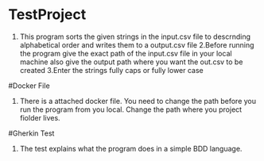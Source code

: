# TestProject

1. This program sorts the given strings in the input.csv file  to descrnding alphabetical order and writes them to a output.csv file
2.Before running the program give the exact path of the input.csv file in your local machine also give the output path where you want the out.csv to be created
3.Enter the strings fully caps or fully lower case




#Docker File

1. There is a attached docker file. You need to change the  path   before you run the program from you local.  Change the path where you project fiolder  lives.


#Gherkin Test

1. The test explains what the program does in a simple BDD language.

